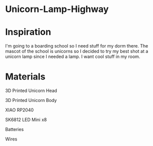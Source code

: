 # Unicorn-Lamp-Highway

# Inspiration
I'm going to a boarding school so I need stuff for my dorm there. The mascot of the school is unicorns so I decided to try my best shot at a unicorn lamp since I needed a lamp. I want cool stuff in my room.

# Materials
3D Printed Unicorn Head

3D Printed Unicorn Body

XIAO RP2040

SK6812 LED Mini x8

Batteries

Wires


